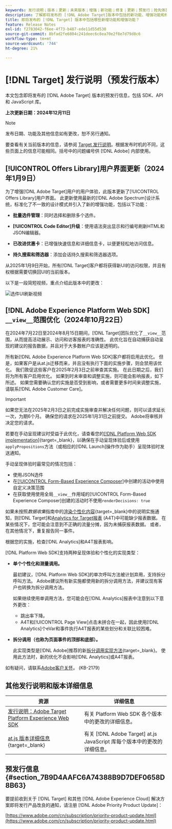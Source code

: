 ```yaml
---
keywords: 发行说明；版本；更新；未来版本；增强；新功能；修复；更新；预发行；抢先体验
description: 了解即将发布的 [!DNL Adobe Target]版本中包括的新功能、增强功能和修复，包括 SDK、API 和 JavaScript 库。
title: 即将发布的 [!DNL Target] 版本中包括哪些新增功能和增强功能？
feature: Release Notes
exl-id: f2783042-f6ee-4f73-b487-ede11d55d530
source-git-commit: 8bfad2fe6804c241deec6c8ea70e2f8e7d79d8c6
workflow-type: tm+mt
source-wordcount: '744'
ht-degree: 21%

---
```


# [!DNL Target] 发行说明（预发行版本）

本文包含即将发布的 [!DNL Adobe Target] 版本的预发行信息，包括 SDK、API 和 JavaScript 库。

**上次更新日期：2024年12月11日**

>[!NOTE]
>
>发布日期、功能及其他信息如有更改，恕不另行通知。
>
>要查看有关当前版本的信息，请参阅 [Target 发行说明](release-notes.md)。根据发布时机的不同，这些页面上的信息可能相同。括号中的问题编号供 [!DNL Adobe] 内部使用。

## [!UICONTROL Offers Library]用户界面更新（2024年1月9日）

为了增强[!DNL Adobe Target]用户的用户体验，此版本更新了[!UICONTROL Offers Library]用户界面。 此更新使用最新的[!DNL Adobe Spectrum]设计系统，标准化了不一致的设计模式并引入了新的增强功能，包括以下功能：

* **批量选件管理**：同时选择和删除多个选件。

* **[!UICONTROL Code Editor]升级**：使用语法突出显示和行编号刷新HTML和JSON编辑器。

* **已改进优惠卡**：已增强快速信息和详细信息卡，以便更轻松地访问信息。

* **持久搜索和筛选器**：添加会话持久搜索和筛选器选项。

从2025年1月9日开始，所有[!DNL Target]客户都将获得新UI的访问权限，并且有权根据需要切换回UI的当前版本。

以下是一段简短视频，重点介绍此版本中的更改：

![选件UI刷新视频](/help/main/r-release-notes/assets/offers-video-v2.gif)

## [!DNL Adobe Experience Platform Web SDK] `__view__`范围优化（2024年10月22日）

在2024年7月22日至2024年8月15日期间，[!DNL Target]团队优化了`__view__`范围，从而提高活动展示、访问和访客报表的准确性。 此优化旨在自动捕获自动呈现的建议的报告数据，并且对于大多数帐户应该是透明的。

所有新[!DNL Adobe Experience Platform Web SDK]客户都将启用此优化。 但是，如果客户是从at.js迁移而来，并且没有执行下面的实施步骤，则会禁用该优化。 我们敦促这些客户在2025年2月3日之前审查其实施。 在此日期之后，我们将为所有客户启用优化。 如果到时未审查和调整实施，则可能会影响报表，如下所述。 如果您需要确认您的实施是否受到影响，或者需要更多时间来调整实施，请联系[!DNL Adobe Customer Care]。

>[!IMPORTANT]
>
>如果您无法在2025年2月3日之前完成实施审查并解决任何问题，则可以请求延长一次，为期6个月。 确保您的请求在2025年1月31日之前提交。 Adobe将审核并决定您的请求。

若要在手动呈现建议时受益于此优化，请查看您的[[!DNL Platform Web SDK implementation]](https://experienceleague.adobe.com/en/docs/target-dev/developer/client-side/aep-web-sdk){target=_blank}，以确保在手动呈现体验后或使用`applyPropositions`方法（或相应的[!DNL Launch]操作作为助手）呈现体验时发送通知。

手动呈现体验时最常见的情况包括：

* 使用JSON选件
* 在[[!UICONTROL Form-Based Experience Composer]](/help/main/c-experiences/form-experience-composer.md)中创建的活动中使用自定义决策范围
* 在获取使用使用全局`__view__`作用域的[!UICONTROL Form-Based Experience Composer]创建的活动时不使用`renderDecisions: true`

如果未按照&#x200B;*数据收集*&#x200B;指南中的[渲染个性化内容](https://experienceleague.adobe.com/en/docs/experience-platform/web-sdk/personalization/rendering-personalization-content){target=_blank}中的说明实施通知，则[!DNL Target]和[Analytics for Target报表](/help/main/c-integrating-target-with-mac/a4t/a4t.md) (A4T)中可能缺少报表数据。 在某些情况下，您可能会注意到不正确的流量分摊，因为未捕获报表数据。 或者，在其他情况下，重复报告同一事件。

根据您的实施，检查[!DNL Analytics]和A4T报表影响。

[!DNL Platform Web SDK]支持两种呈现体验和个性化的实现类型：

* **单个个性化和测量调用。**

  最初建议，[!DNL Platform Web SDK]的单次呼叫方法被计划弃用，支持拆分呼叫方法。 Adobe建议所有新实施都使用新的拆分调用方法，并建议现有客户也转换为拆分调用方法。

  如果继续使用单调用方法，您可能会在[!DNL Analytics]报表中注意到以下意外更改：

   * 跳出率下降。
   * A4T和[!UICONTROL Page View]点击未拼合在一起，因此使用[!DNL Analytics]个eVar和事件执行A4T报表的某些划分和关联比较困难。

* **拆分调用（也称为页面事件的顶部和底部）。**

  此实现类型是[!DNL Adobe]推荐的新[拆分调用实现方法](https://experienceleague.adobe.com/en/docs/experience-platform/web-sdk/use-cases/top-bottom-page-events){target=_blank}。 使用此方法时，新的优化不会影响[!DNL Analytics]或A4T报表。

如有疑问，请联系[Adobe客户关怀](/help/main/cmp-resources-and-contact-information.md##reference_ACA3391A00EF467B87930A450050077C)。 (KB-2179)

<!-- 
## [!DNL Target Standard/Premium] 24.10.2 (October 21, 2024)

This release contains the following fixes:

* Fixed an issue that prevented [!UICONTROL Recommendations] activities from loading in [!UICONTROL Compose] and [!UICONTROL Browse] modes. (TGT-50709)
* Fixed an issue with the new [[!DNL Google Chrome] [!UICONTROL Visual Editing Helper] extension](/help/main/c-experiences/c-visual-experience-composer/r-troubleshoot-composer/visual-editing-helper-extension.md) that caused a redirect from the [!UICONTROL Visual Experience Composer] (VEC) to the [!UICONTROL Activities Library] after clicking Cancel. Before this fix, customers needed to refresh the [!UICONTROL Activities Library] before being able to create new activities. (TGT-49980)-->

## 其他发行说明和版本详细信息

| 资源 | 详细信息 |
|--- |--- |
| [发行说明：Adobe Target Platform Experience Web SDK](https://experienceleague.adobe.com/docs/experience-platform/edge/release-notes.html?lang=zh-Hans) | 有关 Platform Web SDK 各个版本中的更改的详细信息。 |
| [at.js 版本详细信息](https://experienceleague.adobe.com/docs/target-dev/developer/client-side/at-js-implementation/target-atjs-versions.html){target=_blank} | 有关 [!DNL Adobe Target] at.js JavaScript 库每个版本中的更改的详细信息。 |

## 预发行信息 {#section_7B9D4AAFC6A74388B9D7DEF0658D8B63}

要提前收到关于 [!DNL Target] 和其他 [!DNL Adobe Experience Cloud] 解决方案即将发行产品改良的通知，请注册 [!DNL Adobe Priority Product Update]：

[https://www.adobe.com/cn/subscription/priority-product-update.html](https://www.adobe.com/cn/subscription/priority-product-update.html)
